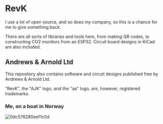 # RevK

I use a lot of open source, and so does my company, so this is a chance for me to give something back.

There are all sorts of libraries and tools here, from making QR codes, to constructing CO2 monitors from an ESP32. Circuit board designs in KiCad are also included.

## Andrews & Arnold Ltd

This repository also contains software and circuit designs published free by Andrews & Arnold Ltd.

"RevK", the "AJK" logo, and the "aa" logo, are, however, registered trademarks.

### Me, on a boat in Norway

![0dc576280eef1c0d](https://user-images.githubusercontent.com/996983/212053244-3f69c59e-5847-4ce7-8f30-9ef50ff6016b.jpeg)
